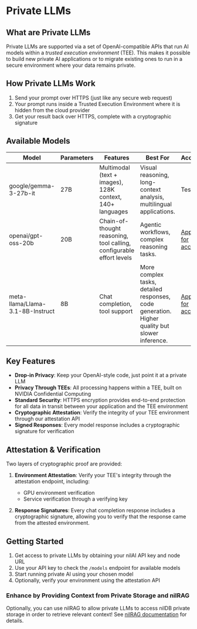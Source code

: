 # Private LLMs

## What are Private LLMs

Private LLMs are supported via a set of OpenAI-compatible APIs that run AI models within a *trusted execution environment* (TEE). This makes it possible to build new private AI applications or to migrate existing ones to run in a secure environment where your data remains private.

## How Private LLMs Work

1. Send your prompt over HTTPS (just like any secure web request)
2. Your prompt runs inside a Trusted Execution Environment where it is hidden from the cloud provider
3. Get your result back over HTTPS, complete with a cryptographic signature

## Available Models

| Model                                               | Parameters | Features                      | Best For                                                                                             | Access                                        |
| --------------------------------------------------- | ---------- | ----------------------------- | ---------------------------------------------------------------------------------------------------- | --------------------------------------------- |
| google/gemma-3-27b-it                   | 27B         |Multimodal (text + images), 128K context, 140+ languages| Visual reasoning, long-context analysis, multilingual applications.                 | Testnet                                       |
| openai/gpt-oss-20b                   | 20B         |Chain-of-thought reasoning, tool calling, configurable effort levels| Agentic workflows, complex reasoning tasks.       | [Apply for access](/build/network-api-access)                                       |
| meta-llama/Llama-3.1-8B-Instruct                    | 8B         | Chat completion, tool support | More complex tasks, detailed responses, code generation. Higher quality but slower inference.        | [Apply for access](/build/network-api-access)     

## Key Features

- **Drop-in Privacy**: Keep your OpenAI-style code, just point it at a private LLM
- **Privacy Through TEEs**: All processing happens within a TEE, built on NVIDIA Confidential Computing
- **Standard Security**: HTTPS encryption provides end-to-end protection for all data in transit between your application and the TEE environment
- **Cryptographic Attestation**: Verify the integrity of your TEE environment through our attestation API
- **Signed Responses**: Every model response includes a cryptographic signature for verification

## Attestation & Verification

Two layers of cryptographic proof are provided:

1. **Environment Attestation**: Verify your TEE's integrity through the attestation endpoint, including:

   - GPU environment verification
   - Service verification through a verifying key

2. **Response Signatures**: Every chat completion response includes a cryptographic signature, allowing you to verify that the response came from the attested environment.

## Getting Started

1. Get access to private LLMs by obtaining your nilAI API key and node URL
2. Use your API key to check the `/models` endpoint for available models
3. Start running private AI using your chosen model
4. Optionally, verify your environment using the attestation API

### Enhance by Providing Context from Private Storage and nilRAG

Optionally, you can use nilRAG to allow private LLMs to access nilDB private storage in order to retrieve relevant context! See [nilRAG documentation](/build/private-llms/nilRAG) for details.
